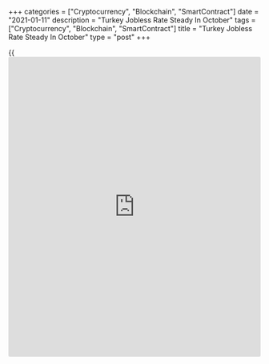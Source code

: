 +++
categories = ["Cryptocurrency", "Blockchain", "SmartContract"]
date = "2021-01-11"
description = "Turkey Jobless Rate Steady In October"
tags = ["Cryptocurrency", "Blockchain", "SmartContract"]
title = "Turkey Jobless Rate Steady In October"
type = "post"
+++

{{<iframe id="large-banner" src="https://www.bounty.group/#slide=1.0" width="100%" height="600" scrolling="no" style="border: 0px solid rgb(216, 221, 230); border-radius: 3px;">}}

Turkey's jobless rate remained stable in October, data from the Turkish
Statistical Institute showed on Monday.

The seasonally adjusted unemployment rate was 12.7 percent in October,
the same as seen in October.

On an unadjusted basis, the jobless rate fell to 12.7 percent in October
from 13.4 percent in the same month last year. A similar rate of
unemployment was seen September.

The number of unemployed persons fell to 4.005 million in October from
4.396 million in the same month last year.

The youth unemployment rate, which applies to the 15 to 24 age group,
decreased to 24.9 percent in October from 25.3 percent in the previous
year.

For comments and feedback [contact](https://www.playgroundfx.com/contact/): editorial@rtt[news](https://www.letsplayfx.com/blog/forex-news-website/).com

[Economic News][1]

 **What parts of the world are seeing the best (and worst) economic
performances lately? Click[here][2] to check out our [Econ Scorecard][2]
and find out! See up-to-the-moment [ranking](https://www.playgroundfx.com/blog/crypto-exchange-ranking/)s for the best and worst
performers in [GDP][3], [unemployment rate][4], [inflation][2] and much
more.**

   1. www.rtt[news](https://www.letsplayfx.com/blog/forex-news-website/).com/Content/EconomicNews.aspx
   2. www.rtt[news](https://www.letsplayfx.com/blog/forex-news-website/).com/economic-scorecard/world-rank/CPI/highest-performance.aspx
   3. www.rtt[news](https://www.letsplayfx.com/blog/forex-news-website/).com/economic-scorecard/world-rank/GDP/highest-performance.aspx
   4. www.rtt[news](https://www.letsplayfx.com/blog/forex-news-website/).com/economic-scorecard/world-rank/unemployment-rate/lowest-performance.aspx